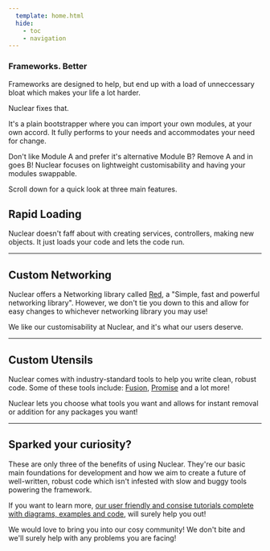 ```yaml
---
  template: home.html
  hide:
    - toc
    - navigation
---
```


<div id="nuclear-home" markdown>
<section id="nuclear-home-main">
<section id="nuclear-home-main-inner">
<h1>Frameworks. Better</h1>
<p>
Frameworks are designed to help, but end up with a load of unneccessary bloat which makes your life a lot harder. 
</p>
<p>
Nuclear fixes that.
</p>
<p>
It's a plain bootstrapper where you can import your own modules, at your own accord. It fully performs to your
needs and accommodates your need for change. 
</p>
<p>
Don't like Module A and prefer it's alternative Module B? Remove A and in goes B! Nuclear focuses on lightweight
customisability and having your modules swappable.
</p>
</section>
</section>

<aside id="nuclear-home-scroll">
Scroll down for a quick look at three main features.
</aside>

<section id="nuclear-home-belowfold" markdown>

<!---
![Illustration of state objects](assets/home/State-Light.svg#only-light)
![Illustration of state objects](assets/home/State-Dark.svg#only-dark)
-->

<h2 class="first">Rapid Loading</h2>

Nuclear doesn't faff about with creating services, controllers, making new objects. It just loads your code and lets the code run.

-----

<!--- ![Illustration of creating instances](assets/home/Instances-Light.svg#only-light)
![Illustration of creating instances](assets/home/Instances-Dark.svg#only-dark)
--->

<h2 class="second">Custom Networking</h2>

Nuclear offers a Networking library called [Red](https://github.com/red-blox/Red), a "Simple, fast and powerful networking library". However, we don't tie you down to this and allow for easy changes to whichever networking library you may use!

We like our customisability at Nuclear, and it's what
our users deserve.

-----

<!---![Illustration of processing animation](assets/home/Animation-Light.svg#only-light)
![Illustration of processing animation](assets/home/Animation-Dark.svg#only-dark)
--->

<h2 class="third">Custom Utensils</h2>

Nuclear comes with industry-standard tools to help you write clean, robust code.
Some of these tools include: [Fusion](https://elttob.uk/Fusion/0.2/), [Promise](https://eryn.io/roblox-lua-promise/) and a lot more!

Nuclear lets you choose what tools you want and allows for instant removal or addition for any packages you want!

-----

## Sparked your curiosity?

These are only three of the benefits of using Nuclear. They're our basic main foundations
for development and how we aim to create a future of well-written, robust code which
isn't infested with slow and buggy tools powering the framework.

If you want to learn more, <a href="./tutorials">our user friendly and consise tutorials 
complete with diagrams, examples and code</a>, will surely help you out!   

We would love to bring you into our cosy community! We don't bite and we'll surely help
with any problems you are facing!

</section>
</div>